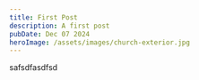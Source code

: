 ```yaml
---
title: First Post
description: A first post
pubDate: Dec 07 2024
heroImage: /assets/images/church-exterior.jpg
---
```

safsdfasdfsd

